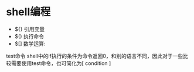# shell编程

- ${} 引用变量
- $() 执行命令
- $[] 数学运算:

test命令
shell中的if执行的条件为命令返回0，和别的语言不同，因此对于一些比较需要使用test命令，也可简化为[ condition ]
